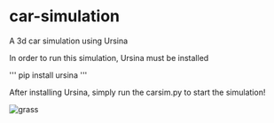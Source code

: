 # car-simulation
A 3d car simulation using Ursina

In order to run this simulation, Ursina must be installed

'''
pip install ursina 
'''

After installing Ursina, simply run the carsim.py to start the simulation!

![grass](https://github.com/justin-marsh/car-simulation/assets/90673007/b45c5732-1b92-4681-ad5f-b20f2d8253fa)
